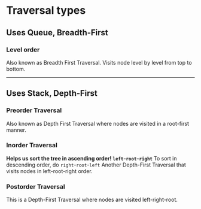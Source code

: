 # Traversal types

## Uses Queue, Breadth-First

### Level order

Also known as Breadth First Traversal. Visits node level by level from top to bottom.

---

## Uses Stack, Depth-First

### Preorder Traversal

Also known as Depth First Traversal where nodes are visited in a root-first manner.

### Inorder Traversal

<b>Helps us sort the tree in ascending order! `left`-`root`-`right` </b>
To sort in descending order, do `right`-`root`-`left`
Another Depth-First Traversal that visits nodes in left-root-right order.

### Postorder Traversal

This is a Depth-First Traversal where nodes are visited left-right-root.
